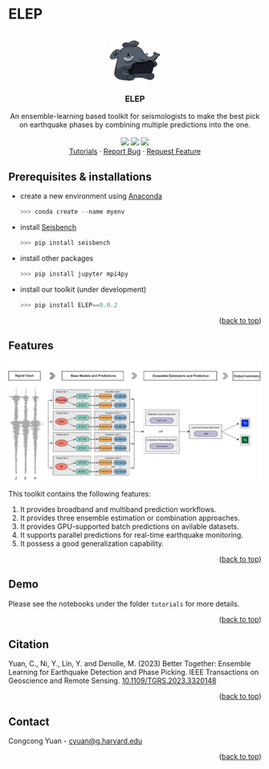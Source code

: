 # ELEP

<!-- PROJECT LOGO & STATUS -->
<br />
<div align="center">
  <a href="https://github.com/congcy/ELEP">
    <img src="docs/images/ELEP_logo.png" alt="Logo" width="100" height="80">
  </a>
  <h3 align="center">ELEP</h3>
  <p align="center">
    An ensemble-learning based toolkit for seismologists to make the best pick on earthquake phases by combining multiple predictions into the one. 
    <br />
    <br />
    <a href="https://github.com/congcy/ELEP/blob/main/LICENSE" alt="Liscence">
        <img src="https://badgen.net/badge/license/BSD-3-Clause/blue" /></a>
    <a href="https://github.com/congcy/ELEP/tree/main/docs" alt="Documentation Status">
        <img src="https://readthedocs.org/projects/ssec-python-project-template/badge/?version=latest" /></a>
    <a href="https://github.com/congcy/ELEP/tree/main/.github/workflows" alt="Test">
        <img src="https://github.com/uw-ssec/python-project-template/actions/workflows/test.yaml/badge.svg" /></a>
    <br />
    <a href="https://ssec-python-project-template.readthedocs.io/en/latest/?badge=latest">Tutorials</a>
    ·
    <a href="https://github.com/othneildrew/Best-README-Template/issues">Report Bug</a>
    ·
    <a href="https://github.com/othneildrew/Best-README-Template/issues">Request Feature</a>
  </p>
</div>


## Prerequisites & installations

* create a new environment using [Anaconda](https://www.anaconda.com/) 
  ```python
  >>> conda create --name myenv
  ```
* install [Seisbench](https://github.com/seisbench/seisbench)
  ```python
  >>> pip install seisbench
  ```
* install other packages
  ```python
  >>> pip install jupyter mpi4py
  ```
* install our toolkit (under development)
  ```python
  >>> pip install ELEP==0.0.2
  ```

<p align="right">(<a href="https://github.com/congcy/ELEP">back to top</a>)</p>

## Features

![workflow](/docs/images/ELEP_framework.png)

This toolkit contains the following features:

1. It provides broadband and multiband prediction workflows.
2. It provides three ensemble estimation or combination approaches.
3. It provides GPU-supported batch predictions on avilable datasets.
4. It supports parallel predictions for real-time earthquake monitoring.
5. It possess a good generalization capability.

<p align="right">(<a href="https://github.com/congcy/ELEP">back to top</a>)</p>

## Demo
Please see the notebooks under the folder `tutorials` for more details.
<p align="right">(<a href="https://github.com/congcy/ELEP">back to top</a>)</p>

## Citation 
Yuan, C., Ni, Y., Lin, Y. and Denolle, M. (2023) Better Together: Ensemble Learning for Earthquake Detection and Phase Picking. IEEE Transactions on Geoscience and Remote Sensing. [10.1109/TGRS.2023.3320148](https://ieeexplore.ieee.org/abstract/document/10266366)
<p align="right">(<a href="https://github.com/congcy/ELEP">back to top</a>)</p>

## Contact
Congcong Yuan - cyuan@g.harvard.edu
<p align="right">(<a href="https://github.com/congcy/ELEP">back to top</a>)</p>
